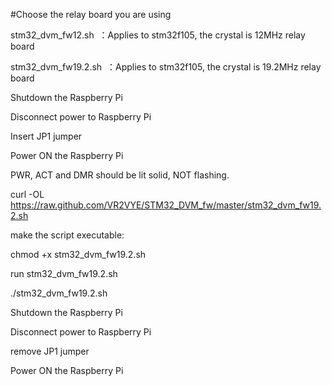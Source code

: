 #Choose the relay board you are using

stm32_dvm_fw12.sh  ：Applies to stm32f105, the crystal is 12MHz relay board

stm32_dvm_fw19.2.sh  ：Applies to stm32f105, the crystal is 19.2MHz relay board

Shutdown the Raspberry Pi

Disconnect power to Raspberry Pi 

Insert JP1 jumper 

Power ON the Raspberry Pi 

PWR, ACT and DMR should be lit solid, NOT flashing.

curl -OL https://raw.github.com/VR2VYE/STM32_DVM_fw/master/stm32_dvm_fw19.2.sh

make the script executable:

chmod +x stm32_dvm_fw19.2.sh

run stm32_dvm_fw19.2.sh

./stm32_dvm_fw19.2.sh

Shutdown the Raspberry Pi

Disconnect power to Raspberry Pi

remove JP1 jumper

Power ON the Raspberry Pi
